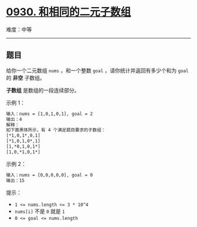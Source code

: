# [0930. 和相同的二元子数组](https://leetcode-cn.com/problems/binary-subarrays-with-sum)

难度：中等

---

## 题目

给你一个二元数组 `nums` ，和一个整数 `goal` ，请你统计并返回有多少个和为 `goal` 的 **非空** 子数组。

**子数组** 是数组的一段连续部分。

示例 1：

```txt
输入：nums = [1,0,1,0,1], goal = 2
输出：4
解释：
如下面黑体所示，有 4 个满足题目要求的子数组：
[*1,0,1*,0,1]
[*1,0,1,0*,1]
[1,*0,1,0,1*]
[1,0,*1,0,1*]
```

示例 2：

```txt
输入：nums = [0,0,0,0,0], goal = 0
输出：15
```

提示：

- `1 <= nums.length <= 3 * 10^4`
- `nums[i]` 不是 `0` 就是 `1`
- `0 <= goal <= nums.length`
